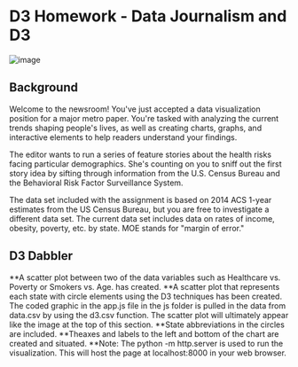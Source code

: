 # D3 Homework - Data Journalism and D3
![image](https://camo.githubusercontent.com/dc86212a5cfcaee4aa0683039917f5047018852c446bef81d9515eb1ffa13b37/68747470733a2f2f6d656469612e67697068792e636f6d2f6d656469612f763278496f7573376d6e4559672f67697068792e676966)
## Background
Welcome to the newsroom! You've just accepted a data visualization position for a major metro paper. You're tasked with analyzing the current trends shaping people's lives, as well as creating charts, graphs, and interactive elements to help readers understand your findings.

The editor wants to run a series of feature stories about the health risks facing particular demographics. She's counting on you to sniff out the first story idea by sifting through information from the U.S. Census Bureau and the Behavioral Risk Factor Surveillance System.

The data set included with the assignment is based on 2014 ACS 1-year estimates from the US Census Bureau, but you are free to investigate a different data set. The current data set includes data on rates of income, obesity, poverty, etc. by state. MOE stands for "margin of error."

## D3 Dabbler
**A scatter plot between two of the data variables such as Healthcare vs. Poverty or Smokers vs. Age. has created.
**A scatter plot that represents each state with circle elements using the D3 techniques has been created. The coded graphic in the app.js file in the js folder is pulled in the data from data.csv by using the d3.csv function. The scatter plot will ultimately appear like the image at the top of this section.
**State abbreviations in the circles are included.
**Theaxes and labels to the left and bottom of the chart are created and situated.
**Note: The python -m http.server is used to run the visualization. This will host the page at localhost:8000 in your web browser.



